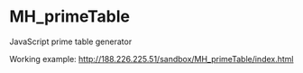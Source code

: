MH_primeTable
=============

JavaScript prime table generator

Working example: http://188.226.225.51/sandbox/MH_primeTable/index.html